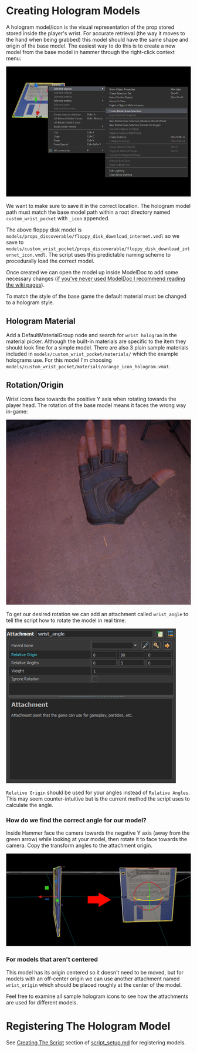 # Creating Hologram Models

A hologram model/icon is the visual representation of the prop stored stored inside the player's wrist. For accurate retrieval (the way it moves to the hand when being grabbed) this model should have the same shape and origin of the base model. The easiest way to do this is to create a new model from the base model in hammer through the right-click context menu:

![Creating holo model](img/create_model_context_menu.png)

We want to make sure to save it in the correct location. The hologram model path must match the base model path within a root directory named `custom_wrist_pocket` with `_icon` appended.

The above floppy disk model is `models/props_discoverable/floppy_disk_download_internet.vmdl` so we save to `models/custom_wrist_pocket/props_discoverable/floppy_disk_download_internet_icon.vmdl`. The script uses this predictable naming scheme to procedurally load the correct model.

Once created we can open the model up inside ModelDoc to add some necessary changes ([if you've never used ModelDoc I recommend reading the wiki pages](https://developer.valvesoftware.com/wiki/Half-Life:_Alyx_Workshop_Tools/Modeling)).

To match the style of the base game the default material must be changed to a hologram style.

## Hologram Material

Add a DefaultMaterialGroup node and search for `wrist hologram` in the material picker. Although the built-in materials are specific to the item they should look fine for a simple model. There are also 3 plain sample materials included in `models/custom_wrist_pocket/materials/` which the example holograms use. For this model I'm choosing `models/custom_wrist_pocket/materials/orange_icon_hologram.vmat`.

## Rotation/Origin

Wrist icons face towards the positive Y axis when rotating towards the player head. The rotation of the base model means it faces the wrong way in-game:

![Bad icon rotation](img/bad_icon_rotation.jpg)
    
To get our desired rotation we can add an attachment called `wrist_angle` to tell the script how to rotate the model in real time:
    
![Wrist angle attachment](img/wrist_angle_attachment.png)

`Relative Origin` should be used for your angles instead of `Relative Angles`. This may seem counter-intuitive but is the current method the script uses to calculate the angle.

### How do we find the correct angle for our model?

Inside Hammer face the camera towards the negative Y axis (away from the green arrow) while looking at your model, then rotate it to face towards the camera. Copy the transform angles to the attachment origin.

![](img/rotate_to_face_y.jpg)

### For models that aren't centered

This model has its origin centered so it doesn't need to be moved, but for models with an off-center origin we can use another attachment named `wrist_origin` which should be placed roughly at the center of the model.

Feel free to examine all sample hologram icons to see how the attachments are used for different models.

# Registering The Hologram Model

See [Creating The Script](script_setup.md#creating_the_script) section of [script_setup.md](script_setup.md) for registering models.
